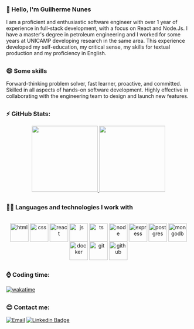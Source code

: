 ### 🤗 Hello, I'm Guilherme Nunes

I am a proficient and enthusiastic software engineer with over 1 year of experience in full-stack development, with a focus on React and Node.Js. I have a master's degree in petroleum engineering and I worked for some years at UNICAMP developing research in the same area. This experience developed my self-education, my critical sense, my skills for textual production and my proficiency in English.

##

### :smile: Some skills

Forward-thinking problem solver, fast learner, proactive, and committed. Skilled in all aspects of hands-on software development. Highly effective in collaborating with the engineering team to design and launch new features.

##

### ⚡ GitHub Stats:
<div align="center">
  <a href="https://github.com/Guilherme-NL">
  <img height="180em" src="https://github-readme-stats.vercel.app/api?username=Guilherme-NL&show_icons=true&theme=dracula"/>
  <img height="180em" src="https://github-readme-stats.vercel.app/api/top-langs/?username=Guilherme-NL&layout=compact&langs_count=7&theme=dracula"/>
  </a>
</div>

##

### 👨‍💻 Languages and technologies I work with

<div align="center" style="display: inline_block"><br>
  <img align="center" alt="html" height="50" width="50" src="https://cdn.jsdelivr.net/gh/devicons/devicon/icons/html5/html5-original-wordmark.svg" />
  <img align="center" alt="css" height="50" width="50" src="https://cdn.jsdelivr.net/gh/devicons/devicon/icons/css3/css3-original-wordmark.svg" />
  <img align="center" alt="react" height="50" width="50" src="https://cdn.jsdelivr.net/gh/devicons/devicon/icons/react/react-original-wordmark.svg" />
  <img align="center" alt="js" height="50" width="50" src="https://cdn.jsdelivr.net/gh/devicons/devicon/icons/javascript/javascript-original.svg" />
  <img align="center" alt="ts" height="50" width="50" src="https://cdn.jsdelivr.net/gh/devicons/devicon/icons/typescript/typescript-original.svg" />
  <img align="center" alt="node" height="50" width="50" src="https://cdn.jsdelivr.net/gh/devicons/devicon/icons/nodejs/nodejs-original.svg" />
  <img align="center" alt="express" height="50" width="50" src="https://cdn.jsdelivr.net/gh/devicons/devicon/icons/express/express-original.svg" />
  <img align="center" alt="postgres" height="50" width="50" src="https://cdn.jsdelivr.net/gh/devicons/devicon/icons/postgresql/postgresql-original-wordmark.svg" />
  <img align="center" alt="mongodb" height="50" width="50" src="https://cdn.jsdelivr.net/gh/devicons/devicon/icons/mongodb/mongodb-original-wordmark.svg" />
  <img align="center" alt="docker" height="50" width="50" src="https://cdn.jsdelivr.net/gh/devicons/devicon/icons/docker/docker-original-wordmark.svg" />
  <img align="center" alt="git" height="50" width="50" src="https://cdn.jsdelivr.net/gh/devicons/devicon/icons/git/git-original.svg" />
  <img align="center" alt="github" height="50" width="50" src="https://cdn.jsdelivr.net/gh/devicons/devicon/icons/github/github-original.svg" />
</div>

##

### ⌚ Coding time:
[![wakatime](https://wakatime.com/badge/user/fba7c0f0-db04-4371-93b8-00436eeac021.svg)](https://wakatime.com/@fba7c0f0-db04-4371-93b8-00436eeac021)

##

### 😊 Contact me:
<div align="left">

  [![Email](https://img.shields.io/badge/Gmail-D14836?style=for-the-badge&logo=gmail&logoColor=white)](mailto:guilherme.nunes.lopes@gmail.com)
  [![Linkedin Badge](https://img.shields.io/badge/LinkedIn-0077B5?style=for-the-badge&logo=linkedin&logoColor=white)](https://www.linkedin.com/in/guilherme-nl/)
</div>

